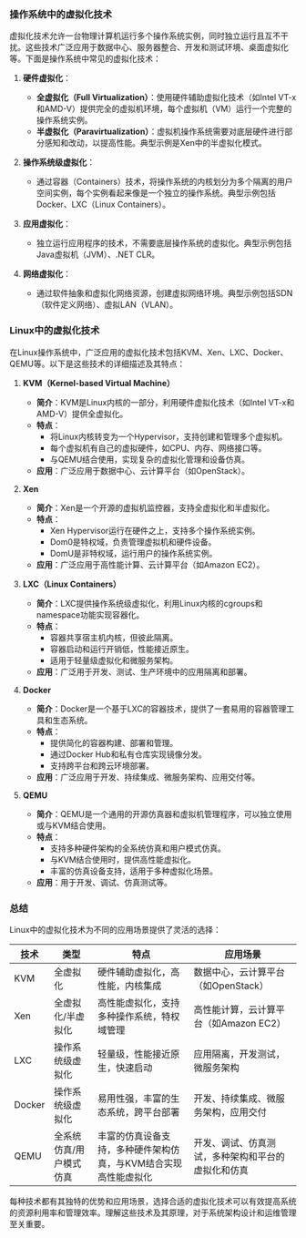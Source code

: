 ### 操作系统中的虚拟化技术

虚拟化技术允许一台物理计算机运行多个操作系统实例，同时独立运行且互不干扰。这些技术广泛应用于数据中心、服务器整合、开发和测试环境、桌面虚拟化等。下面是操作系统中常见的虚拟化技术：

1. **硬件虚拟化**：
   - **全虚拟化（Full Virtualization）**：使用硬件辅助虚拟化技术（如Intel VT-x和AMD-V）提供完全的虚拟机环境，每个虚拟机（VM）运行一个完整的操作系统实例。
   - **半虚拟化（Paravirtualization）**：虚拟机操作系统需要对底层硬件进行部分感知和改动，以提高性能。典型示例是Xen中的半虚拟化模式。

2. **操作系统级虚拟化**：
   - 通过容器（Containers）技术，将操作系统的内核划分为多个隔离的用户空间实例，每个实例看起来像是一个独立的操作系统。典型示例包括Docker、LXC（Linux Containers）。

3. **应用虚拟化**：
   - 独立运行应用程序的技术，不需要底层操作系统的虚拟化。典型示例包括Java虚拟机（JVM）、.NET CLR。

4. **网络虚拟化**：
   - 通过软件抽象和虚拟化网络资源，创建虚拟网络环境。典型示例包括SDN（软件定义网络）、虚拟LAN（VLAN）。

### Linux中的虚拟化技术

在Linux操作系统中，广泛应用的虚拟化技术包括KVM、Xen、LXC、Docker、QEMU等。以下是这些技术的详细描述及其特点：

1. **KVM（Kernel-based Virtual Machine）**
   - **简介**：KVM是Linux内核的一部分，利用硬件虚拟化技术（如Intel VT-x和AMD-V）提供全虚拟化。
   - **特点**：
     - 将Linux内核转变为一个Hypervisor，支持创建和管理多个虚拟机。
     - 每个虚拟机有自己的虚拟硬件，如CPU、内存、网络接口等。
     - 与QEMU结合使用，实现复杂的虚拟化管理和设备仿真。
   - **应用**：广泛应用于数据中心、云计算平台（如OpenStack）。

2. **Xen**
   - **简介**：Xen是一个开源的虚拟机监控器，支持全虚拟化和半虚拟化。
   - **特点**：
     - Xen Hypervisor运行在硬件之上，支持多个操作系统实例。
     - Dom0是特权域，负责管理虚拟机和硬件设备。
     - DomU是非特权域，运行用户的操作系统实例。
   - **应用**：广泛应用于高性能计算、云计算平台（如Amazon EC2）。

3. **LXC（Linux Containers）**
   - **简介**：LXC提供操作系统级虚拟化，利用Linux内核的cgroups和namespace功能实现容器化。
   - **特点**：
     - 容器共享宿主机内核，但彼此隔离。
     - 容器启动和运行开销低，性能接近原生。
     - 适用于轻量级虚拟化和微服务架构。
   - **应用**：广泛用于开发、测试、生产环境中的应用隔离和部署。

4. **Docker**
   - **简介**：Docker是一个基于LXC的容器技术，提供了一套易用的容器管理工具和生态系统。
   - **特点**：
     - 提供简化的容器构建、部署和管理。
     - 通过Docker Hub和私有仓库实现镜像分发。
     - 支持跨平台和跨云环境部署。
   - **应用**：广泛应用于开发、持续集成、微服务架构、应用交付等。

5. **QEMU**
   - **简介**：QEMU是一个通用的开源仿真器和虚拟机管理程序，可以独立使用或与KVM结合使用。
   - **特点**：
     - 支持多种硬件架构的全系统仿真和用户模式仿真。
     - 与KVM结合使用时，提供高性能虚拟化。
     - 丰富的仿真设备支持，适用于多种虚拟化场景。
   - **应用**：用于开发、调试、仿真测试等。

### 总结

Linux中的虚拟化技术为不同的应用场景提供了灵活的选择：

| 技术   | 类型                    | 特点                                                         | 应用场景                                           |
| ------ | ----------------------- | ------------------------------------------------------------ | -------------------------------------------------- |
| KVM    | 全虚拟化                | 硬件辅助虚拟化，高性能，内核集成                             | 数据中心，云计算平台（如OpenStack）                |
| Xen    | 全虚拟化/半虚拟化       | 高性能虚拟化，支持多种操作系统，特权域管理                   | 高性能计算，云计算平台（如Amazon EC2）             |
| LXC    | 操作系统级虚拟化        | 轻量级，性能接近原生，快速启动                               | 应用隔离，开发测试，微服务架构                     |
| Docker | 操作系统级虚拟化        | 易用性强，丰富的生态系统，跨平台部署                         | 开发、持续集成、微服务架构，应用交付               |
| QEMU   | 全系统仿真/用户模式仿真 | 丰富的仿真设备支持，多种硬件架构仿真，与KVM结合实现高性能虚拟化 | 开发、调试、仿真测试，多种架构和平台的虚拟化和仿真 |

每种技术都有其独特的优势和应用场景，选择合适的虚拟化技术可以有效提高系统的资源利用率和管理效率。理解这些技术及其原理，对于系统架构设计和运维管理至关重要。